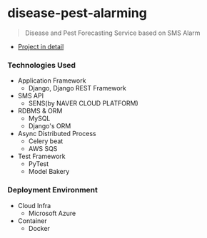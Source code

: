 # disease-pest-alarming
> Disease and Pest Forecasting Service based on SMS Alarm
* [Project in detail]()

### Technologies Used
* Application Framework
  * Django, Django REST Framework
* SMS API
  * SENS(by NAVER CLOUD PLATFORM)
* RDBMS & ORM 
  * MySQL
  * Django's ORM
* Async Distributed Process
  * Celery beat
  * AWS SQS
* Test Framework
  * PyTest
  * Model Bakery
### Deployment Environment
* Cloud Infra
  * Microsoft Azure
* Container
  * Docker